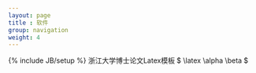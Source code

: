 ```yaml
---
layout: page
title : 软件
group: navigation
weight: 4
---
```

{% include JB/setup %}
浙江大学博士论文Latex模板 $ \latex \alpha \beta $
